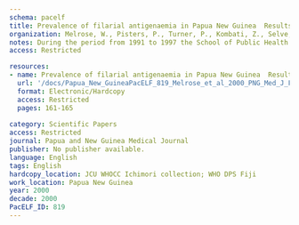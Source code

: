 ```yaml
---
schema: pacelf
title: Prevalence of filarial antigenaemia in Papua New Guinea  Results of surveys by the School of Public Health and Tropical Medicine, James Cook University, Townsville, Australia
organization: Melrose, W., Pisters, P., Turner, P., Kombati, Z., Selve, B.P., Hii, J., Speare, R.
notes: During the period from 1991 to 1997 the School of Public Health and Tropical Medicine, James Cook University carried out filariasis surveys in several parts of Papua New Guinea using the newly introduced Onchocerca gibsoni monoclonal (Og4C3) and immunochromatographic test (ICT) antibody-based assays for filarial antigen and, in some cases, a Knott's test for microfilariae. The average prevalence of filarial antigenaemia and microfilaraemia was 56% and 35% respectively confirming earlier survey results that filariasis is hyperendemic in many parts of the country. The antigen tests detected 25% more cases than the Knott's test and the simplicity of the ICT and its capacity to produce almost instant results make it an ideal tool for surveys.
access: Restricted

resources:
- name: Prevalence of filarial antigenaemia in Papua New Guinea  Results of surveys by the School of Public Health and Tropical Medicine, James Cook University, Townsville, Australia
  url: '/docs/Papua_New_GuineaPacELF_819_Melrose_et_al_2000_PNG_Med_J_Filarial_antigenaemia.txt'
  format: Electronic/Hardcopy
  access: Restricted
  pages: 161-165
 
category: Scientific Papers
access: Restricted
journal: Papua and New Guinea Medical Journal
publisher: No publisher available. 
language: English 
tags: English 
hardcopy_location: JCU WHOCC Ichimori collection; WHO DPS Fiji
work_location: Papua New Guinea
year: 2000
decade: 2000
PacELF_ID: 819
---
```

